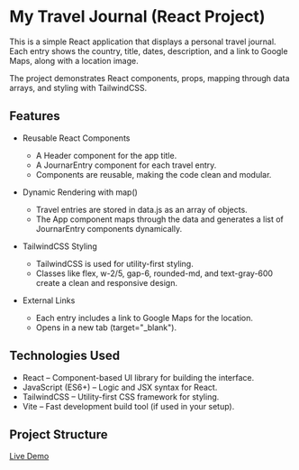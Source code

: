 # My Travel Journal (React Project)

This is a simple React application that displays a personal travel journal.  
Each entry shows the country, title, dates, description, and a link to Google Maps, along with a location image.  

The project demonstrates React components, props, mapping through data arrays, and styling with TailwindCSS.

## Features

- Reusable React Components  
  - A Header component for the app title.  
  - A JournarEntry component for each travel entry.  
  - Components are reusable, making the code clean and modular.

- Dynamic Rendering with map()  
  - Travel entries are stored in data.js as an array of objects.  
  - The App component maps through the data and generates a list of JournarEntry components dynamically.

- TailwindCSS Styling  
  - TailwindCSS is used for utility-first styling.  
  - Classes like flex, w-2/5, gap-6, rounded-md, and text-gray-600 create a clean and responsive design.

- External Links  
  - Each entry includes a link to Google Maps for the location.  
  - Opens in a new tab (target="_blank").

## Technologies Used

- React – Component-based UI library for building the interface.  
- JavaScript (ES6+) – Logic and JSX syntax for React.  
- TailwindCSS – Utility-first CSS framework for styling.  
- Vite – Fast development build tool (if used in your setup).  

## Project Structure
[Live Demo](https://traveljournalbycg.netlify.app/)